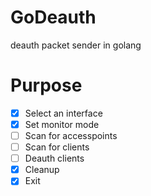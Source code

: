 # GoDeauth
deauth packet sender in golang
# Purpose
- [x] Select an interface  
- [x] Set monitor mode  
- [ ] Scan for accesspoints  
- [ ] Scan for clients  
- [ ] Deauth clients  
- [x] Cleanup  
- [x] Exit  
